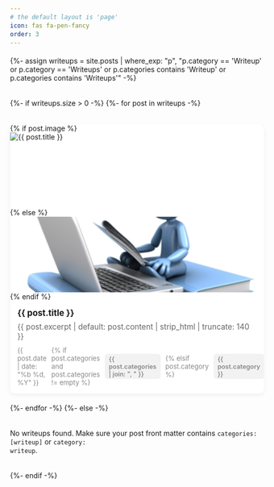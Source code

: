```yaml
---
# the default layout is 'page'
icon: fas fa-pen-fancy
order: 3
---
```


<div class="grid-container">
  {%- assign writeups = site.posts | where_exp: "p",
       "p.category == 'Writeup' or p.category == 'Writeups' or p.categories contains 'Writeup' or p.categories contains 'Writeups'" -%}

  {%- if writeups.size > 0 -%}
    {%- for post in writeups -%}
      <article class="card">
        <a class="card-link" href="{{ post.url | relative_url }}">
          {% if post.image %}
            <img src="{{ post.image | relative_url }}" alt="{{ post.title }}" class="card-img">
          {% else %}
            <img src="/assets/images/default-writeup.png" alt="default" class="card-img">
          {% endif %}
          <div class="card-body">
            <h3 class="card-title">{{ post.title }}</h3>
            <p class="card-excerpt">{{ post.excerpt | default: post.content | strip_html | truncate: 140 }}</p>
            <div class="card-meta">
              <time datetime="{{ post.date | date_to_xmlschema }}">{{ post.date | date: "%b %d, %Y" }}</time>
              {% if post.categories and post.categories != empty %}
                <span class="card-cat">{{ post.categories | join: ", " }}</span>
              {% elsif post.category %}
                <span class="card-cat">{{ post.category }}</span>
              {% endif %}
            </div>
          </div>
        </a>
      </article>
    {%- endfor -%}
  {%- else -%}
    <p>No writeups found. Make sure your post front matter contains <code>categories: [writeup]</code> or <code>category: writeup</code>.</p>
  {%- endif -%}
</div>

<style>
.grid-container {
  display: grid;
  grid-template-columns: repeat(auto-fill, minmax(260px, 1fr));
  gap: 1.2rem;
  margin-top: 1.2rem;
}
.card {
  background: var(--card-bg, #fff);
  border-radius: 10px;
  overflow: hidden;
  box-shadow: 0 3px 10px rgba(0,0,0,0.06);
  transition: transform .18s ease, box-shadow .18s ease;
}
.card:hover { transform: translateY(-6px); box-shadow: 0 8px 24px rgba(0,0,0,0.12); }
.card-link { color: inherit; text-decoration: none; display: block; }
.card-img { width: 100%; height: 150px; object-fit: cover; display:block; }
.card-body { padding: 0.9rem; }
.card-title { margin: 0 0 .5rem; font-size: 1.05rem; line-height: 1.2; }
.card-excerpt { margin: 0 0 .6rem; color: var(--muted-color, #666); font-size: 0.95rem; }
.card-meta { font-size: 0.82rem; color: var(--muted-color, #888); display:flex; gap:.6rem; align-items:center; }
.card-cat { background: rgba(0,0,0,0.05); padding:.15rem .5rem; border-radius:6px; font-weight:600; font-size:.78rem; }
</style>

